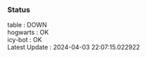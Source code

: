 ### Status


table : DOWN  
hogwarts : OK  
icy-bot : OK  
Latest Update : 2024-04-03 22:07:15.022922
